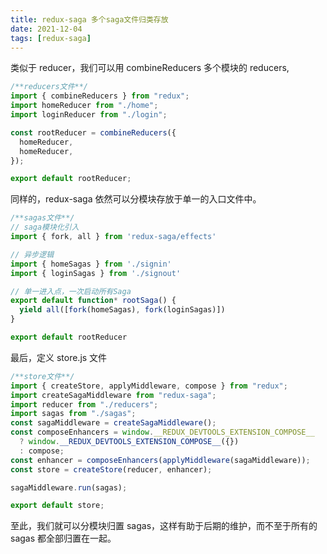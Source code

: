 ```yaml
---
title: redux-saga 多个saga文件归类存放
date: 2021-12-04
tags: [redux-saga]
---
```


类似于 reducer，我们可以用 combineReducers 多个模块的 reducers,

```js
/**reducers文件**/
import { combineReducers } from "redux";
import homeReducer from "./home";
import loginReducer from "./login";

const rootReducer = combineReducers({
  homeReducer,
  homeReducer,
});

export default rootReducer;
```

<!-- more -->

同样的，redux-saga 依然可以分模块存放于单一的入口文件中。

```js
/**sagas文件**/
// saga模块化引入
import { fork, all } from 'redux-saga/effects'

// 异步逻辑
import { homeSagas } from './signin'
import { loginSagas } from './signout'

// 单一进入点，一次启动所有Saga
export default function* rootSaga() {
  yield all([fork(homeSagas), fork(loginSagas)])
}

export default rootReducer


```

最后，定义 store.js 文件

```js
/**store文件**/
import { createStore, applyMiddleware, compose } from "redux";
import createSagaMiddleware from "redux-saga";
import reducer from "./reducers";
import sagas from "./sagas";
const sagaMiddleware = createSagaMiddleware();
const composeEnhancers = window.__REDUX_DEVTOOLS_EXTENSION_COMPOSE__
  ? window.__REDUX_DEVTOOLS_EXTENSION_COMPOSE__({})
  : compose;
const enhancer = composeEnhancers(applyMiddleware(sagaMiddleware));
const store = createStore(reducer, enhancer);

sagaMiddleware.run(sagas);

export default store;
```

至此，我们就可以分模块归置 sagas，这样有助于后期的维护，而不至于所有的 sagas 都全部归置在一起。
